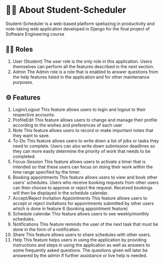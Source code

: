# 👩‍💻 About Student-Scheduler
Student-Scheduler is a web-based platform speliazing in productivity and note-taking web application developed in Django for the final project of Software Engineering course

## 👩‍💼 Roles
1. User (Student)
The user role is the only role in this application. Users themselves can perform all the features described in the next section.
2. Admin
The Admin role is a role that is enabled to answer questions from the help features listed in the application and for other maintenance purposes.

## ⚙️ Features
1. Login/Logout
This feature allows users to login and logout to their respective accounts.
2. ProfileEdit
This feature allows users to change and manage their profile according to the wishes and preferences of each user
3. Note
This feature allows users to record or make important notes that they want to save.
4. To-Do
This feature allows users to write down a list of jobs or tasks they need to complete. Users can also write down submission deadlines so they can more easily determine the priority of work that needs to be completed.
5. Focus-Session
This feature allows users to activate a timer that is intended so that these users can focus on doing their work within the time range specified by the timer.
6. Booking appointments
This feature allows users to view and book other users' schedules. Users who receive booking requests from other users can then choose to approve or reject the request. Received bookings will then be displayed in the schedule calendar.
7. Accept/Reject Invitation Appointments
This feature allows users to accept or reject invitations for appointments submitted by other users which is done in feature 6 (booking appointment feature)
8. Schedule calendar
This feature allows users to see weekly/monthly schedules.
9. Notifications
This feature reminds the user of the next task that must be done in the form of a notification.
10. Share
This feature allows users to share schedules with other users.
11. Help
This feature helps users in using the application by providing instructions and steps in using the application as well as answers to some frequently asked questions. The questions given will later be answered by the admin if further assistance or live help is needed.
